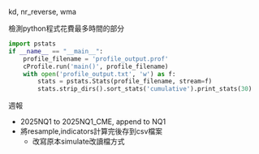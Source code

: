 
kd, nr_reverse, wma

檢測python程式花費最多時間的部分
```python
import pstats
if __name__ == "__main__":
    profile_filename = 'profile_output.prof'
    cProfile.run('main()', profile_filename)
    with open('profile_output.txt', 'w') as f:
        stats = pstats.Stats(profile_filename, stream=f)
        stats.strip_dirs().sort_stats('cumulative').print_stats(30)
```

週報
- 2025NQ1 to 2025NQ1_CME, append to NQ1
- 將resample,indicators計算完後存到csv檔案
	- 改寫原本simulate改讀檔方式